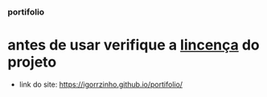 ### portifolio

# antes de usar verifique a [lincença](https://github.com/igorrzinho/portifolio/blob/main/LICENSE) do projeto

* link do site: https://igorrzinho.github.io/portifolio/

